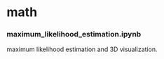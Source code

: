 # math


### maximum_likelihood_estimation.ipynb
maximum likelihood estimation and 3D visualization.


